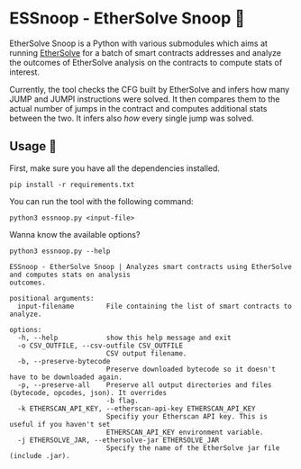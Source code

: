 # ESSnoop - EtherSolve Snoop 🔎

EtherSolve Snoop is a Python with various submodules which aims at running [EtherSolve](https://github.com/SeUniVr/EtherSolve) for a batch of smart contracts addresses and analyze the outcomes of EtherSolve analysis on the contracts to compute stats of interest.

Currently, the tool checks the CFG built by EtherSolve and infers how many JUMP and JUMPI instructions were solved. It then compares them to the actual number of jumps in the contract and computes additional stats between the two. It infers also _how_ every single jump was solved.

## Usage 📖

First, make sure you have all the dependencies installed.

```
pip install -r requirements.txt
```

You can run the tool with the following command:

```
python3 essnoop.py <input-file>
```

Wanna know the available options?

```
python3 essnoop.py --help
```

```
ESSnoop - EtherSolve Snoop | Analyzes smart contracts using EtherSolve and computes stats on analysis
outcomes.

positional arguments:
  input-filename        File containing the list of smart contracts to analyze.

options:
  -h, --help            show this help message and exit
  -o CSV_OUTFILE, --csv-outfile CSV_OUTFILE
                        CSV output filename.
  -b, --preserve-bytecode
                        Preserve downloaded bytecode so it doesn't have to be downloaded again.
  -p, --preserve-all    Preserve all output directories and files (bytecode, opcodes, json). It overrides
                        -b flag.
  -k ETHERSCAN_API_KEY, --etherscan-api-key ETHERSCAN_API_KEY
                        Specifiy your Etherscan API key. This is useful if you haven't set
                        ETHERSCAN_API_KEY environment variable.
  -j ETHERSOLVE_JAR, --ethersolve-jar ETHERSOLVE_JAR
                        Specify the name of the EtherSolve jar file (include .jar).

```